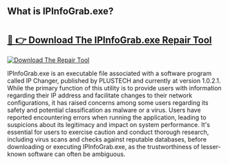 ## What is IPInfoGrab.exe? 

# <h2><a href="https://exedetect.com/download.php?IPInfoGrab.exe">🔗 👉 Download The IPInfoGrab.exe Repair Tool</a></h2>

[![Download The Repair Tool](https://exedetect.com/download-button.jpg)](https://exedetect.com/download.php?IPInfoGrab.exe)

IPInfoGrab.exe is an executable file associated with a software program called IP Changer, published by PLUSTECH and currently at version 1.0.2.1. While the primary function of this utility is to provide users with information regarding their IP address and facilitate changes to their network configurations, it has raised concerns among some users regarding its safety and potential classification as malware or a virus. Users have reported encountering errors when running the application, leading to suspicions about its legitimacy and impact on system performance. It's essential for users to exercise caution and conduct thorough research, including virus scans and checks against reputable databases, before downloading or executing IPInfoGrab.exe, as the trustworthiness of lesser-known software can often be ambiguous.
